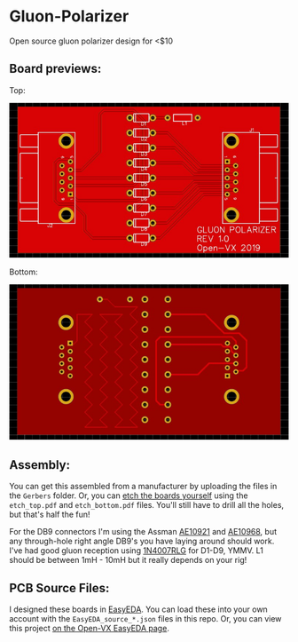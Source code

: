 # Gluon-Polarizer
Open source gluon polarizer design for &lt;$10

## Board previews:
Top:

![pcb top](preview_top.jpg)

Bottom:

![pcb bottom](preview_bottom.jpg)

## Assembly:
You can get this assembled from a manufacturer by uploading the files in the `Gerbers` folder. Or, you can [etch the boards yourself](https://www.youtube.com/watch?v=YJgX9Na4rWw) using the `etch_top.pdf` and `etch_bottom.pdf` files. You'll still have to drill all the holes, but that's half the fun!

For the DB9 connectors I'm using the Assman [AE10921](https://www.digikey.com/product-detail/en/assmann-wsw-components/A-DF-09-A-KG-T2S/AE10921-ND/1241800) and [AE10968](https://www.digikey.com/product-detail/en/assmann-wsw-components/A-DS-09-A-KG-T2S/AE10968-ND/1241804), but any through-hole right angle DB9's you have laying around should work. I've had good gluon reception using [1N4007RLG](https://www.digikey.com/product-detail/en/on-semiconductor/1N4007RLG/1N4007RLGOSTR-ND/918021) for D1-D9, YMMV. L1 should be between 1mH - 10mH but it really depends on your rig!

## PCB Source Files:
I designed these boards in [EasyEDA](https://easyeda.com/). You can load these into your own account with the `EasyEDA_source_*.json` files in this repo. Or, you can view this project [on the Open-VX EasyEDA page](https://easyeda.com/open-vx/gluon-polarizer).

